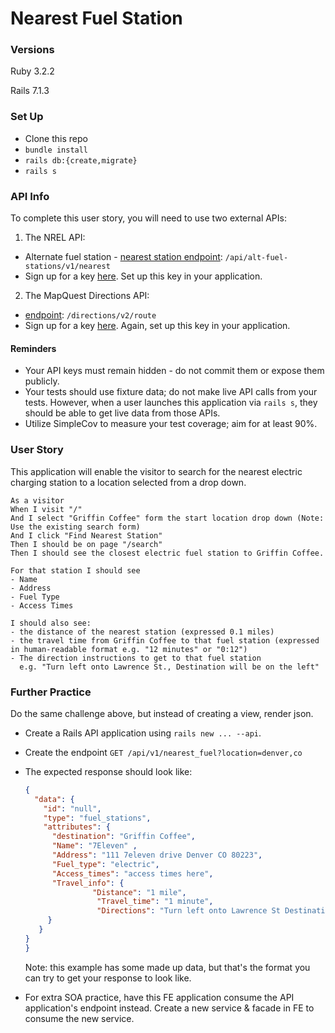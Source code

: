 # Nearest Fuel Station

### Versions

Ruby 3.2.2

Rails 7.1.3

### Set Up

- Clone this repo
- `bundle install`
- `rails db:{create,migrate}`
- `rails s`

### API Info

To complete this user story, you will need to use two external APIs: 

1. The NREL API:
  * Alternate fuel station - [nearest station endpoint](https://developer.nrel.gov/docs/transportation/alt-fuel-stations-v1/nearest/): `/api/alt-fuel-stations/v1/nearest`
  * Sign up for a key [here](https://developer.nrel.gov/signup/). Set up this key in your application. 
2. The MapQuest Directions API:
  * [endpoint](https://developer.mapquest.com/documentation/directions-api/route/get/): `/directions/v2/route`
  * Sign up for a key [here](https://developer.mapquest.com/). Again, set up this key in your application. 

#### Reminders
* Your API keys must remain hidden - do not commit them or expose them publicly. 
* Your tests should use fixture data; do not make live API calls from your tests. However, when a user launches this application via `rails s`, they should be able to get live data from those APIs. 
* Utilize SimpleCov to measure your test coverage; aim for at least 90%. 

### User Story 

This application will enable the visitor to search for the nearest electric charging station to a location selected from a drop down.

```
As a visitor
When I visit "/"
And I select "Griffin Coffee" form the start location drop down (Note: Use the existing search form)
And I click "Find Nearest Station"
Then I should be on page "/search"
Then I should see the closest electric fuel station to Griffin Coffee.

For that station I should see
- Name
- Address
- Fuel Type
- Access Times

I should also see:
- the distance of the nearest station (expressed 0.1 miles)
- the travel time from Griffin Coffee to that fuel station (expressed in human-readable format e.g. "12 minutes" or "0:12")
- The direction instructions to get to that fuel station
  e.g. "Turn left onto Lawrence St., Destination will be on the left"
```


### Further Practice

Do the same challenge above, but instead of creating a view, render json. 
  * Create a Rails API application using `rails new ... --api`. 
  * Create the endpoint `GET /api/v1/nearest_fuel?location=denver,co`
  * The expected response should look like: 
    ```json 
    {
      "data": {
        "id": "null",
        "type": "fuel_stations",
        "attributes": {
          "destination": "Griffin Coffee",
          "Name": "7Eleven" ,
          "Address": "111 7eleven drive Denver CO 80223",
          "Fuel_type": "electric",
          "Access_times": "access times here",
          "Travel_info": {
                   "Distance": "1 mile",
                    "Travel_time": "1 minute",
                    "Directions": "Turn left onto Lawrence St Destination will be on the left"
         }
       }
    }
    }

    ```
    Note: this example has some made up data, but that's the format you can try to get your response to look like.

  * For extra SOA practice, have this FE application consume the API application's endpoint instead. Create a new service & facade in FE to consume the new service. 


